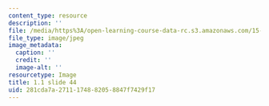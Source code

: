 ```yaml
---
content_type: resource
description: ''
file: /media/https%3A/open-learning-course-data-rc.s3.amazonaws.com/15-s21-nuts-and-bolts-of-business-plans-january-iap-2014/281cda7a2711174882058847f7429f17_Slide44.JPG
file_type: image/jpeg
image_metadata:
  caption: ''
  credit: ''
  image-alt: ''
resourcetype: Image
title: 1.1 slide 44
uid: 281cda7a-2711-1748-8205-8847f7429f17
---
```


